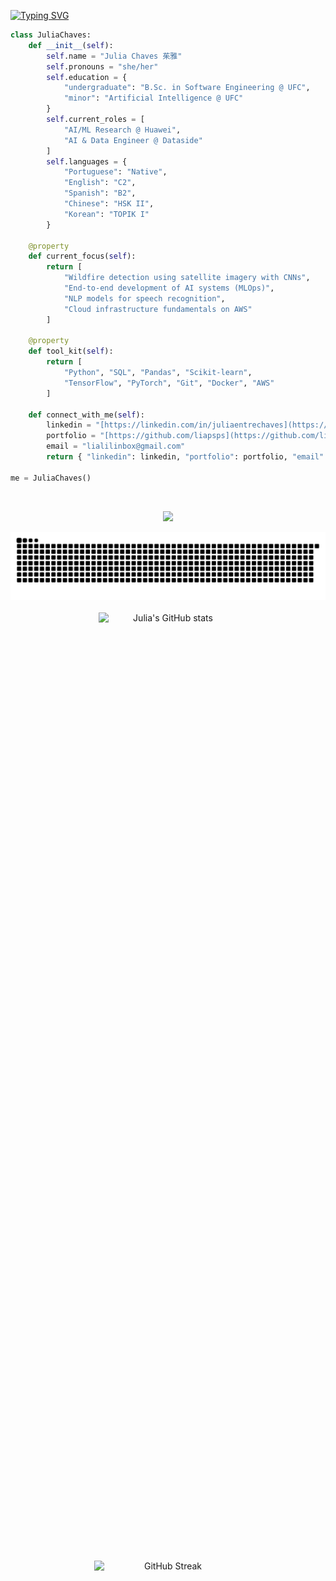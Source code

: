[![Typing SVG](https://readme-typing-svg.herokuapp.com?font=Fira+Code&pause=1000&color=656573&width=435&lines=Hello+World%2C+I'm+Julia;Ol%C3%A1%2C+mundo!+Sou+a+Julia;%E4%BD%A0%E5%A5%BD%2C+%E4%B8%96%E7%95%8C%EF%BC%81%E6%88%91%E6%98%AF%E8%8C%B1%E9%9B%85;%C2%A1Hola%2C+mundo!+Soy+Julia;%EC%95%88%EB%85%95%ED%95%98%EC%84%B8%EC%9A%94%2C+%EC%84%B8%EC%83%81!+%EC%A0%80%EB%8A%94+%EC%A4%84%EB%A6%AC%EC%95%84%EC%9E%85%EB%8B%88%EB%8B%A4;%F0%9F%91%8B+%F0%9F%8C%8E%2C+%F0%9F%99%8B%E2%80%8D%E2%99%80%EF%B8%8F+J+-+U+-+L+-+I+-+A)](https://git.io/typing-svg)

```python
class JuliaChaves:
    def __init__(self):
        self.name = "Julia Chaves 茱雅"
        self.pronouns = "she/her"
        self.education = {
            "undergraduate": "B.Sc. in Software Engineering @ UFC",
            "minor": "Artificial Intelligence @ UFC"
        }
        self.current_roles = [
            "AI/ML Research @ Huawei",
            "AI & Data Engineer @ Dataside"
        ]
        self.languages = {
            "Portuguese": "Native",
            "English": "C2",
            "Spanish": "B2",
            "Chinese": "HSK II",
            "Korean": "TOPIK I"
        }

    @property
    def current_focus(self):
        return [
            "Wildfire detection using satellite imagery with CNNs",
            "End-to-end development of AI systems (MLOps)",
            "NLP models for speech recognition",
            "Cloud infrastructure fundamentals on AWS"
        ]

    @property
    def tool_kit(self):
        return [
            "Python", "SQL", "Pandas", "Scikit-learn", 
            "TensorFlow", "PyTorch", "Git", "Docker", "AWS"
        ]

    def connect_with_me(self):
        linkedin = "[https://linkedin.com/in/juliaentrechaves](https://linkedin.com/in/juliaentrechaves)"
        portfolio = "[https://github.com/liapsps](https://github.com/liapsps)"
        email = "lialilinbox@gmail.com"
        return { "linkedin": linkedin, "portfolio": portfolio, "email": email }

me = JuliaChaves()
```
<br>

<p align="center">
  <a href="https://skillicons.dev">
    <img src="https://skillicons.dev/icons?i=py,postgres,mongodb,tensorflow,pytorch,git,docker,kubernetes,aws,gcp,githubactions" />
  </a>
</p>


<picture>
  <source media="(prefers-color-scheme:dark)" scrset="https://raw.githubusercontent.com/liapsps/liapsps/output/github-contribution-grid-snake-dark.svg">
  <img alt="github contribution grid snake animation" src="https://raw.githubusercontent.com/liapsps/liapsps/output/github-contribution-grid-snake-dark.svg">
</picture>
<br><br>

<div align="center" style="display: flex; justify-content: center; gap: 1500px; flex-wrap: wrap;">
    <img src="https://github-readme-stats.vercel.app/api?username=liapsps&show_icons=true&theme=tokyonight" alt="Julia's GitHub stats" style="width: 44%; max-width: 300px; height: auto;">
    <img src="https://streak-stats.demolab.com/?user=liapsps&theme=tokyonight" alt="GitHub Streak" style="width: 47%; max-width: 300px; height: auto;">
</div>

